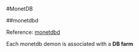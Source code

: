 #MonetDB

##monetdbd

Reference: [monetdbd](https://www.monetdb.org/Documentation/monetdbd)

Each monetdb demon is associated with a **DB farm**
